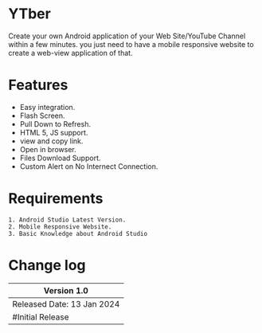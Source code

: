 # YTber
Create your own Android application of your Web Site/YouTube Channel within a few minutes. you just need to have a mobile responsive website to create a web-view application of that.

# Features
* Easy integration.
* Flash Screen.
* Pull Down to Refresh.
* HTML 5, JS support.
* view and copy link.
* Open in browser.
* Files Download Support.
* Custom Alert on No Internect Connection.

# Requirements
```
1. Android Studio Latest Version.
2. Mobile Responsive Website.
3. Basic Knowledge about Android Studio
```

# Change log
| Version 1.0                          |
| ----------------------------- |
| Released Date: 13 Jan 2024                  |
| #Initial Release                  |
